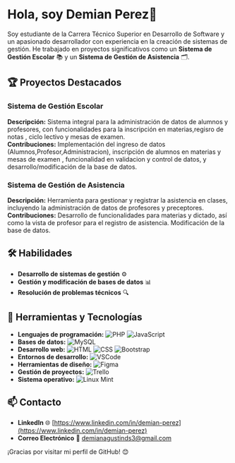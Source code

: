# Hola, soy Demian Perez👋

Soy estudiante de la Carrera Técnico Superior en Desarrollo de Software y un apasionado desarrollador con experiencia en la creación de sistemas de gestión. He trabajado en proyectos significativos como un **Sistema de Gestión Escolar** 📚 y un **Sistema de Gestión de Asistencia** 🗂️.

## 🏆 Proyectos Destacados

### Sistema de Gestión Escolar
**Descripción:** Sistema integral para la administración de datos de alumnos y profesores, con funcionalidades para la inscripción en materias,regisro de notas , ciclo lectivo y mesas de examen.  
**Contribuciones:** Implementación del ingreso de datos (Alumnos,Profesor,Administracion), inscripción de alumnos en materias  y mesas de examen , funcionalidad en validacion y control de datos, y desarrollo/modificación de la base de datos.

### Sistema de Gestión de Asistencia
**Descripción:** Herramienta para gestionar y registrar la asistencia en clases, incluyendo la administración de datos de profesores y preceptores.  
**Contribuciones:** Desarrollo de funcionalidades para materias y dictado, así como la vista de profesor para el registro de asistencia. Modificación de la base de datos.

## 🛠️ Habilidades

- **Desarrollo de sistemas de gestión** ⚙️
- **Gestión y modificación de bases de datos** 📊
- **Resolución de problemas técnicos** 🔍

## 🚀 Herramientas y Tecnologías

- **Lenguajes de programación:** ![PHP](https://img.shields.io/badge/-PHP-777BB4?logo=php&logoColor=white) ![JavaScript](https://img.shields.io/badge/-JavaScript-F7DF1E?logo=javascript&logoColor=black)
- **Bases de datos:** ![MySQL](https://img.shields.io/badge/-MySQL-4479A1?logo=mysql&logoColor=white)
- **Desarrollo web:** ![HTML](https://img.shields.io/badge/-HTML5-E34F26?logo=html5&logoColor=white) ![CSS](https://img.shields.io/badge/-CSS3-1572B6?logo=css3&logoColor=white) ![Bootstrap](https://img.shields.io/badge/-Bootstrap-563D7C?logo=bootstrap&logoColor=white)
- **Entornos de desarrollo:** ![VSCode](https://img.shields.io/badge/-VSCode-007ACC?logo=visual-studio-code&logoColor=white)
- **Herramientas de diseño:** ![Figma](https://img.shields.io/badge/-Figma-F24E1E?logo=figma&logoColor=white)
- **Gestión de proyectos:** ![Trello](https://img.shields.io/badge/-Trello-0052CC?logo=trello&logoColor=white)
- **Sistema operativo:** ![Linux Mint](https://img.shields.io/badge/-Linux_Mint-87CF3E?logo=linux-mint&logoColor=white)

## 📫 Contacto

- **LinkedIn** 🌐 [https://www.linkedin.com/in/demian-perez](https://www.linkedin.com/in/demian-perez)
- **Correo Electrónico** 📧 [demianagustinds3@gmail.com](mailto:demianagustinds3@gmail.com)

¡Gracias por visitar mi perfil de GitHub! 😊
